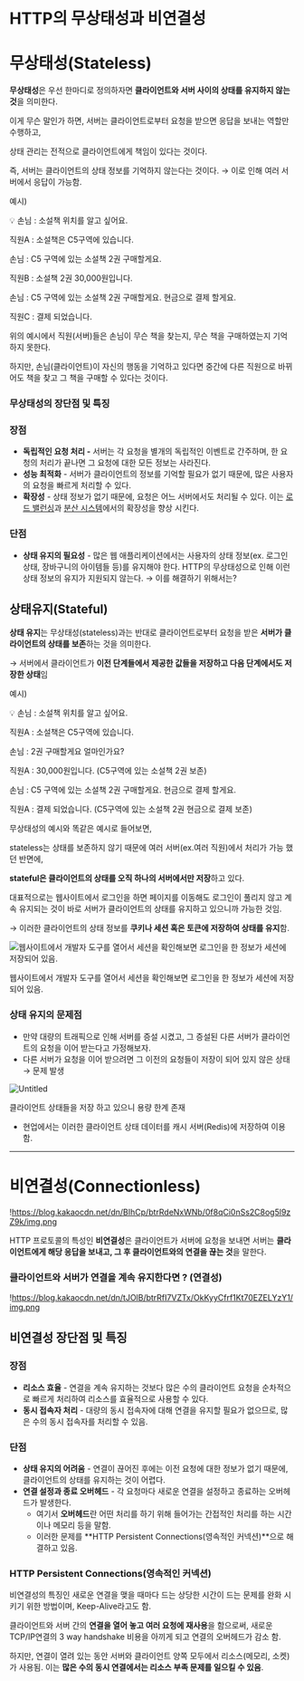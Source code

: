# HTTP의 무상태성과 비연결성

# 무상태성(Stateless)

**무상태성**은 우선 한마디로 정의하자면 **클라이언트와 서버 사이의 상태를 유지하지 않는 것**을 의미한다.

이게 무슨 말인가 하면, 서버는 클라이언트로부터 요청을 받으면 응답을 보내는 역할만 수행하고,

상태 관리는 전적으로 클라이언트에게 책임이 있다는 것이다.

즉, 서버는 클라이언트의 상태 정보를 기억하지 않는다는 것이다. → 이로 인해 여러 서버에서 응답이 가능함.

예시)

<aside>
💡 손님 : 소설책 위치를 알고 싶어요.

직원A : 소설책은 C5구역에 있습니다.

손님 : C5 구역에 있는 소설책 2권 구매할게요.

직원B : 소설책 2권 30,000원입니다.

손님 : C5 구역에 있는 소설책 2권 구매할게요. 현금으로 결제 할게요.

직원C : 결제 되었습니다.

</aside>

위의 예시에서 직원(서버)들은 손님이 무슨 책을 찾는지, 무슨 책을 구매하였는지 기억하지 못한다.

하지만, 손님(클라이언트)이 자신의 행동을 기억하고 있다면 중간에 다른 직원으로 바뀌어도 책을 찾고 그 책을 구매할 수 있다는 것이다.

### 무상태성의 장단점 및 특징

### 장점

- **독립적인 요청 처리 -** 서버는 각 요청을 별개의 독립적인 이벤트로 간주하며, 한 요청의 처리가 끝나면 그 요청에 대한 모든 정보는 사라진다.
- **성능 최적화** - 서버가 클라이언트의 정보를 기억할 필요가 없기 때문에, 많은 사용자의 요청을 빠르게 처리할 수 있다.
- **확장성** - 상태 정보가 없기 때문에, 요청은 어느 서버에서도 처리될 수 있다. 이는 [로드 밸런싱](https://aws.amazon.com/ko/what-is/load-balancing/)과 [분산 시스템](https://www.atlassian.com/ko/microservices/microservices-architecture/distributed-architecture)에서의 확장성을 향상 시킨다.

 

### 단점

- **상태 유지의 필요성** - 많은 웹 애플리케이션에서는 사용자의 상태 정보(ex. 로그인 상태, 장바구니의 아이템들 등)를 유지해야 한다. HTTP의 무상태성으로 인해 이런 상태 정보의 유지가 지원되지 않는다. → 이를 해결하기 위해서는?

## 상태유지(Stateful)

**상태 유지**는 무상태성(stateless)과는 반대로 클라이언트로부터 요청을 받은 **서버가 클라이언트의 상태를 보존**하는 것을 의미한다.

→ 서버에서 클라이언트가 **이전 단계들에서 제공한 값들을 저장하고 다음 단계에서도 저장한 상태**임

예시)

<aside>
💡 손님 : 소설책 위치를 알고 싶어요.

직원A : 소설책은 C5구역에 있습니다.

손님 : 2권 구매할게요 얼마인가요?

직원A : 30,000원입니다.    (C5구역에 있는 소설책 2권 보존)

손님 : C5 구역에 있는 소설책 2권 구매할게요. 현금으로 결제 할게요.

직원A : 결제 되었습니다.   (C5구역에 있는 소설책 2권 현금으로 결제 보존)

</aside>

무상태성의 예시와 똑같은 예시로 들어보면,

stateless는 상태를 보존하지 않기 때문에 여러 서버(ex.여러 직원)에서 처리가 가능 했던 반면에, 

**stateful은 클라이언트의 상태를 오직 하나의 서버에서만 저장**하고 있다. 

대표적으로는 웹사이트에서 로그인을 하면 페이지를 이동해도 로그인이 풀리지 않고 계속 유지되는 것이 바로 서버가 클라이언트의 상태를 유지하고 있으니까 가능한 것임.

→ 이러한 클라이언트의 상태 정보를 **쿠키나 세션 혹은 토큰에 저장하여 상태를 유지**함.

![웹사이트에서 개발자 도구를 열어서 세션을 확인해보면 로그인을 한 정보가 세션에 저장되어 있음.](https://prod-files-secure.s3.us-west-2.amazonaws.com/5dfd688f-df73-4aa1-b016-d479762c28f9/1088f6f9-ca78-4f8b-a5de-45dae7d7217e/Untitled.png)

웹사이트에서 개발자 도구를 열어서 세션을 확인해보면 로그인을 한 정보가 세션에 저장되어 있음.

### 상태 유지의 문제점

- 만약 대량의 트래픽으로 인해 서버를 증설 시켰고, 그 증설된 다른 서버가 클라이언트의 요청을 이어 받는다고 가정해보자.
- 다른 서버가 요청을 이어 받으려면 그 이전의 요청들이 저장이 되어 있지 않은 상태 → 문제 발생

![Untitled](https://prod-files-secure.s3.us-west-2.amazonaws.com/5dfd688f-df73-4aa1-b016-d479762c28f9/35d5e0b1-499d-413e-be9f-13fa409bb960/Untitled.png)

클라이언트 상태들을 저장 하고 있으니 용량 한계 존재

- 현업에서는 이러한 클라이언트 상태 데이터를 캐시 서버(Redis)에 저장하여 이용함.

---

# 비연결성(Connectionless)

!https://blog.kakaocdn.net/dn/BIhCp/btrRdeNxWNb/0f8qCi0nSs2C8og5l9zZ9k/img.png

HTTP 프로토콜의 특성인 **비연결성**은 클라이언트가 서버에 요청을 보내면 서버는 **클라이언트에게 해당 응답을 보내고, 그 후 클라이언트와의 연결을 끊는 것**을 말한다.

### 클라이언트와 서버가 연결을 계속 유지한다면 ? (연결성)

!https://blog.kakaocdn.net/dn/tJOlB/btrRfI7VZTx/OkKyyCfrf1Kt70EZELYzY1/img.png

## 비연결성 장단점 및 특징

### 장점

- **리소스 효율** - 연결을 계속 유지하는 것보다 많은 수의 클라이언트 요청을 순차적으로 빠르게 처리하여 리소스를 효율적으로 사용할 수 있다.
- **동시 접속자 처리** - 대량의 동시 접속자에 대해 연결을 유지할 필요가 없으므로, 많은 수의 동시 접속자를 처리할 수 있음.

### 단점

- **상태 유지의 어려움** - 연결이 끊어진 후에는 이전 요청에 대한 정보가 없기 때문에, 클라이언트의 상태를 유지하는 것이 어렵다.
- **연결 설정과 종료 오버헤드** - 각 요청마다 새로운 연결을 설정하고 종료하는 오버헤드가 발생한다.
    - 여기서 **오버헤드**란 어떤 처리를 하기 위해 들어가는 간접적인 처리를 하는 시간이나 메모리 등을 말함.
    - 이러한 문제를 **HTTP Persistent Connections(영속적인 커넥션)**으로 해결하고 있음.

### HTTP Persistent Connections(영속적인 커넥션)

비연결성의 특징인 새로운 연결을 맺을 때마다 드는 상당한 시간이 드는 문제를 완화 시키기 위한 방법이며, Keep-Alive라고도 함.

클라이언트와 서버 간의 **연결을 열어 놓고 여러 요청에 재사용**을 함으로써, 새로운 TCP/IP연결의 3 way handshake 비용을 아끼게 되고 연결의 오버헤드가 감소 함.

하지만, 연결이 열려 있는 동안 서버와 클라이언트 양쪽 모두에서 리소스(메모리, 소켓)가 사용됨. 이는 **많은 수의 동시 연결에서는 리소스 부족 문제를 일으킬 수 있음**.
